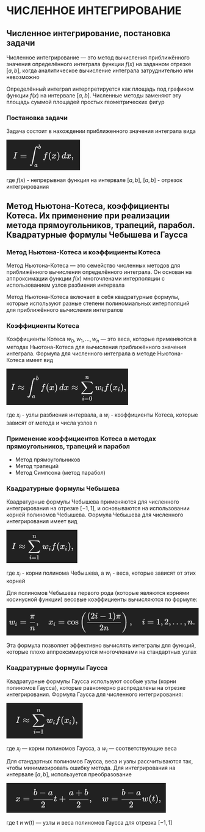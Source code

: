 # ЧИСЛЕННОЕ ИНТЕГРИРОВАНИЕ

## Численное интегрирование, постановка задачи

Численное интегрирование — это метод вычисления приближённого значения определённого интеграла функции $f(x)$ на заданном отрезке $[a,b]$, когда аналитическое вычисление интеграла затруднительно или невозможно

Определённый интеграл интерпретируется как площадь под графиком функции $f(x)$ на интервале $[a,b]$. Численные методы заменяют эту площадь суммой площадей простых геометрических фигур

### Постановка задачи

Задача состоит в нахождении приближенного значения интеграла вида

![](https://github.com/Soup-o-Stat/Computational-mathematics-a-test/blob/main/%D0%9C%D0%B5%D1%82%D0%BE%D0%B4%D0%B8%D1%87%D0%BA%D0%B0/%D0%A7%D0%98_%D1%81%D0%BA%D1%80%D0%B8%D0%BD%D1%8B/screenshot1.PNG)

где $f(x)$ - непрерывная функция на интервале $[a, b]$, $[a, b]$ - отрезок интегрирования

## Метод Ньютона-Котеса, коэффициенты Котеса. Их применение при реализации метода прямоугольников, трапеций, парабол. Квадратурные формулы Чебышева и Гаусса

### Метод Ньютона-Котеса и коэффициенты Котеса

Метод Ньютона-Котеса — это семейство численных методов для приближённого вычисления определённого интеграла. Он основан на аппроксимации функции $f(x)$ многочленами интерполяции с использованием узлов разбиения интервала

Метод Ньютона-Котеса включает в себя квадратурные формулы, которые используют разные степени полиномиальных интерполяций для приближённого вычисления интегралов

### Коэффициенты Котеса

Коэффициенты Котеса $w_0, w_1, ..., w_n$ — это веса, которые применяются в методах Ньютона-Котеса для вычисления приближённого значения интеграла. Формула для численного интеграла в методе Ньютона-Котеса имеет вид

![](https://github.com/Soup-o-Stat/Computational-mathematics-a-test/blob/main/%D0%9C%D0%B5%D1%82%D0%BE%D0%B4%D0%B8%D1%87%D0%BA%D0%B0/%D0%A7%D0%98_%D1%81%D0%BA%D1%80%D0%B8%D0%BD%D1%8B/screenshot2.PNG)

где $x_i$ - узлы разбиения интервала, а $w_i$ - коэффициенты Котеса, которые зависят от метода и числа узлов n

### Применение коэффициентов Котеса в методах прямоугольников, трапеций и парабол

 - Метод прямоугольников
 - Метод трапеций
 - Метод Симпсона (метод парабол)
 
 ### Квадратурные формулы Чебышева

 Квадратурные формулы Чебышева применяются для численного интегрирования на отрезке $[−1,1]$, и основываются на использовании корней полиномов Чебышева. Формула Чебышева для численного интегрирования имеет вид

 ![](https://github.com/Soup-o-Stat/Computational-mathematics-a-test/blob/main/%D0%9C%D0%B5%D1%82%D0%BE%D0%B4%D0%B8%D1%87%D0%BA%D0%B0/%D0%A7%D0%98_%D1%81%D0%BA%D1%80%D0%B8%D0%BD%D1%8B/screenshot3.PNG)

 где $x_i$ - корни полинома Чебышева, а $w_i$ - веса, которые зависят от этих корней

 Для полиномов Чебышева первого рода (которые являются корнями косинусной функции) весовые коэффициенты вычисляются по формуле:

 ![](https://github.com/Soup-o-Stat/Computational-mathematics-a-test/blob/main/%D0%9C%D0%B5%D1%82%D0%BE%D0%B4%D0%B8%D1%87%D0%BA%D0%B0/%D0%A7%D0%98_%D1%81%D0%BA%D1%80%D0%B8%D0%BD%D1%8B/screenshot4.PNG)

Эта формула позволяет эффективно вычислять интегралы для функций, которые плохо аппроксимируются многочленами на стандартных узлах

### Квадратурные формулы Гаусса

Квадратурные формулы Гаусса используют особые узлы (корни полиномов Гаусса), которые равномерно распределены на отрезке интегрирования. Формула Гаусса для численного интегрирования:

![](https://github.com/Soup-o-Stat/Computational-mathematics-a-test/blob/main/%D0%9C%D0%B5%D1%82%D0%BE%D0%B4%D0%B8%D1%87%D0%BA%D0%B0/%D0%A7%D0%98_%D1%81%D0%BA%D1%80%D0%B8%D0%BD%D1%8B/screenshot5.PNG)

где $x_i$ — корни полиномов Гаусса, а $w_i$​ — соответствующие веса

Для стандартных полиномов Гаусса, веса и узлы рассчитываются так, чтобы минимизировать ошибку метода. Для интегрирования на интервале $[a,b]$, используется преобразование

![](https://github.com/Soup-o-Stat/Computational-mathematics-a-test/blob/main/%D0%9C%D0%B5%D1%82%D0%BE%D0%B4%D0%B8%D1%87%D0%BA%D0%B0/%D0%A7%D0%98_%D1%81%D0%BA%D1%80%D0%B8%D0%BD%D1%8B/screenshot6.PNG)

где t и w(t) — узлы и веса полиномов Гаусса для отрезка $[−1,1]$
